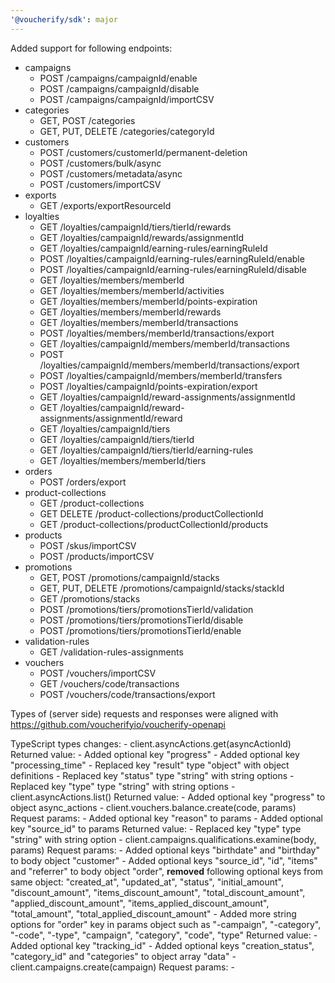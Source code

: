 ```yaml
---
'@voucherify/sdk': major
---
```


Added support for following endpoints:
  - campaigns
    - POST /campaigns/campaignId/enable
    - POST /campaigns/campaignId/disable
    - POST /campaigns/campaignId/importCSV
  - categories
    - GET, POST /categories
    - GET, PUT, DELETE /categories/categoryId
  - customers
    - POST /customers/customerId/permanent-deletion
    - POST /customers/bulk/async
    - POST /customers/metadata/async
    - POST /customers/importCSV
  - exports
    - GET /exports/exportResourceId
  - loyalties
    - GET /loyalties/campaignId/tiers/tierId/rewards
    - GET /loyalties/campaignId/rewards/assignmentId
    - GET /loyalties/campaignId/earning-rules/earningRuleId
    - POST /loyalties/campaignId/earning-rules/earningRuleId/enable
    - POST /loyalties/campaignId/earning-rules/earningRuleId/disable
    - GET /loyalties/members/memberId
    - GET /loyalties/members/memberId/activities
    - GET /loyalties/members/memberId/points-expiration
    - GET /loyalties/members/memberId/rewards
    - GET /loyalties/members/memberId/transactions
    - POST /loyalties/members/memberId/transactions/export
    - GET /loyalties/campaignId/members/memberId/transactions
    - POST /loyalties/campaignId/members/memberId/transactions/export
    - POST /loyalties/campaignId/members/memberId/transfers
    - POST /loyalties/campaignId/points-expiration/export
    - GET /loyalties/campaignId/reward-assignments/assignmentId
    - GET /loyalties/campaignId/reward-assignments/assignmentId/reward
    - GET /loyalties/campaignId/tiers
    - GET /loyalties/campaignId/tiers/tierId
    - GET /loyalties/campaignId/tiers/tierId/earning-rules
    - GET /loyalties/members/memberId/tiers
  - orders
    - POST /orders/export
  - product-collections
    - GET /product-collections
    - GET DELETE /product-collections/productCollectionId
    - GET /product-collections/productCollectionId/products
  - products
    - POST /skus/importCSV
    - POST /products/importCSV
  - promotions
    - GET, POST /promotions/campaignId/stacks
    - GET, PUT, DELETE /promotions/campaignId/stacks/stackId
    - GET /promotions/stacks
    - POST /promotions/tiers/promotionsTierId/validation
    - POST /promotions/tiers/promotionsTierId/disable
    - POST /promotions/tiers/promotionsTierId/enable
  - validation-rules
    - GET /validation-rules-assignments
  - vouchers
    - POST /vouchers/importCSV
    - GET /vouchers/code/transactions
    - POST /vouchers/code/transactions/export

Types of (server side) requests and responses were aligned with https://github.com/voucherifyio/voucherify-openapi


TypeScript types changes: 
    - client.asyncActions.get(asyncActionId)
        Returned value:
            - Added optional key "progress"
            - Added optional key "processing_time"
            - Replaced key "result" type "object" with object definitions
            - Replaced key "status" type "string" with string options
            - Replaced key "type" type "string" with string options
    - client.asyncActions.list()
        Returned value:
            - Added optional key "progress" to object async_actions
    - client.vouchers.balance.create(code, params)
        Request params:
            - Added optional key "reason" to params
            - Added optional key "source_id" to params
        Returned value:
            - Replaced key "type" type "string" with string option
    - client.campaigns.qualifications.examine(body, params)
        Request params:
            - Added optional keys "birthdate" and "birthday" to body object "customer"
            - Added optional keys "source_id", "id", "items" and "referrer" to body object "order", **removed** following optional keys from same object: "created_at", 
"updated_at", "status", "initial_amount", "discount_amount", "items_discount_amount", "total_discount_amount", "applied_discount_amount", "items_applied_discount_amount", 
"total_amount", "total_applied_discount_amount"
            - Added more string options for "order" key in params object such as "-campaign", "-category", "-code", "-type", "campaign", "category", "code", "type"
        Returned value:
            - Added optional key "tracking_id"
            - Added optional keys "creation_status", "category_id" and "categories" to object array "data"
    - client.campaigns.create(campaign)
        Request params:
            -

